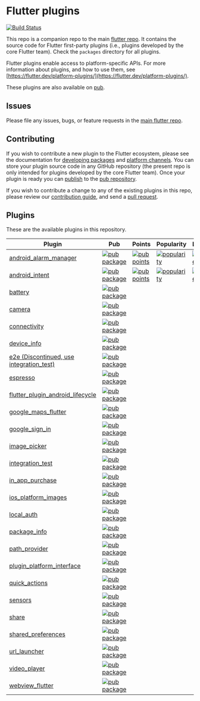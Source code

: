 # Flutter plugins

[![Build Status](https://api.cirrus-ci.com/github/flutter/plugins.svg)](https://cirrus-ci.com/github/flutter/plugins/master)

This repo is a companion repo to the main [flutter
repo](https://github.com/flutter/flutter). It contains the source code for
Flutter first-party plugins (i.e., plugins developed by the core Flutter team).
Check the `packages` directory for all plugins.

Flutter plugins enable access to platform-specific APIs. For more information
about plugins, and how to use them, see
[https://flutter.dev/platform-plugins/](https://flutter.dev/platform-plugins/).

These plugins are also available on
[pub](https://pub.dev/flutter/packages).

## Issues

Please file any issues, bugs, or feature requests in the [main flutter
repo](https://github.com/flutter/flutter/issues/new).

## Contributing

If you wish to contribute a new plugin to the Flutter ecosystem, please
see the documentation for [developing packages](https://flutter.dev/developing-packages/) and
[platform channels](https://flutter.dev/platform-channels/). You can store
your plugin source code in any GitHub repository (the present repo is only
intended for plugins developed by the core Flutter team). Once your plugin
is ready you can [publish](https://flutter.dev/developing-packages/#publish)
to the [pub repository](https://pub.dev/).

If you wish to contribute a change to any of the existing plugins in this repo,
please review our [contribution guide](https://github.com/flutter/plugins/blob/master/CONTRIBUTING.md),
and send a [pull request](https://github.com/flutter/plugins/pulls).

## Plugins
These are the available plugins in this repository.

| Plugin | Pub | Points | Popularity | Likes |
|--------|-----|--------|------------|-------|
| [android_alarm_manager](./packages/android_alarm_manager/) | [![pub package](https://img.shields.io/pub/v/android_alarm_manager.svg)](https://pub.dev/packages/android_alarm_manager) | [![pub points](https://badges.bar/android_alarm_manager/pub%20points)](https://pub.dev/packages/android_alarm_manager/score) |  [![popularity](https://badges.bar/android_alarm_manager/popularity)](https://pub.dev/packages/android_alarm_manager/score) | [![likes](https://badges.bar/android_alarm_manager/likes)](https://pub.dev/packages/android_alarm_manager/score) |
| [android_intent](./packages/android_intent/) | [![pub package](https://img.shields.io/pub/v/android_intent.svg)](https://pub.dev/packages/android_intent) | [![pub points](https://badges.bar/android_intent/pub%20points)](https://pub.dev/packages/android_intent/score) | [![popularity](https://badges.bar/android_intent/popularity)](https://pub.dev/packages/android_intent/score) | [![likes](https://badges.bar/android_intent/likes)](https://pub.dev/packages/android_intent/score) |
| [battery](./packages/battery/) | [![pub package](https://img.shields.io/pub/v/battery.svg)](https://pub.dev/packages/battery) |
| [camera](./packages/camera/) | [![pub package](https://img.shields.io/pub/v/camera.svg)](https://pub.dev/packages/camera) |
| [connectivity](./packages/connectivity/) | [![pub package](https://img.shields.io/pub/v/connectivity.svg)](https://pub.dev/packages/connectivity) |
| [device_info](./packages/device_info/) | [![pub package](https://img.shields.io/pub/v/device_info.svg)](https://pub.dev/packages/device_info) |
| [e2e (Discontinued, use integration_test)](./packages/e2e/) | [![pub package](https://img.shields.io/pub/v/e2e.svg)](https://pub.dev/packages/e2e) |
| [espresso](./packages/espresso/) | [![pub package](https://img.shields.io/pub/v/espresso.svg)](https://pub.dev/packages/espresso) |
| [flutter_plugin_android_lifecycle](./packages/flutter_plugin_android_lifecycle/) | [![pub package](https://img.shields.io/pub/v/flutter_plugin_android_lifecycle.svg)](https://pub.dev/packages/flutter_plugin_android_lifecycle) |
| [google_maps_flutter](./packages/google_maps_flutter) | [![pub package](https://img.shields.io/pub/v/google_maps_flutter.svg)](https://pub.dev/packages/google_maps_flutter) |
| [google_sign_in](./packages/google_sign_in/) | [![pub package](https://img.shields.io/pub/v/google_sign_in.svg)](https://pub.dev/packages/google_sign_in) |
| [image_picker](./packages/image_picker/) | [![pub package](https://img.shields.io/pub/v/image_picker.svg)](https://pub.dev/packages/image_picker) |
| [integration_test](./packages/integration_test/) | [![pub package](https://img.shields.io/pub/v/integration_test.svg)](https://pub.dev/packages/integration_test) |
| [in_app_purchase](./packages/in_app_purchase/) | [![pub package](https://img.shields.io/pub/v/in_app_purchase.svg)](https://pub.dev/packages/in_app_purchase) |
| [ios_platform_images](./packages/ios_platform_images/) | [![pub package](https://img.shields.io/pub/v/ios_platform_images.svg)](https://pub.dev/packages/ios_platform_images) |
| [local_auth](./packages/local_auth/) | [![pub package](https://img.shields.io/pub/v/local_auth.svg)](https://pub.dev/packages/local_auth) |
| [package_info](./packages/package_info/) | [![pub package](https://img.shields.io/pub/v/package_info.svg)](https://pub.dev/packages/package_info) |
| [path_provider](./packages/path_provider/) | [![pub package](https://img.shields.io/pub/v/path_provider.svg)](https://pub.dev/packages/path_provider) |
| [plugin_platform_interface](./packages/plugin_platform_interface/) | [![pub package](https://img.shields.io/pub/v/plugin_platform_interface.svg)](https://pub.dev/packages/plugin_platform_interface) |
| [quick_actions](./packages/quick_actions/) | [![pub package](https://img.shields.io/pub/v/quick_actions.svg)](https://pub.dev/packages/quick_actions) |
| [sensors](./packages/sensors/) | [![pub package](https://img.shields.io/pub/v/sensors.svg)](https://pub.dev/packages/sensors) |
| [share](./packages/share/) | [![pub package](https://img.shields.io/pub/v/share.svg)](https://pub.dev/packages/share) |
| [shared_preferences](./packages/shared_preferences/) | [![pub package](https://img.shields.io/pub/v/shared_preferences.svg)](https://pub.dev/packages/shared_preferences) |
| [url_launcher](./packages/url_launcher/) | [![pub package](https://img.shields.io/pub/v/url_launcher.svg)](https://pub.dev/packages/url_launcher) |
| [video_player](./packages/video_player/) | [![pub package](https://img.shields.io/pub/v/video_player.svg)](https://pub.dev/packages/video_player) |
| [webview_flutter](./packages/webview_flutter/) | [![pub package](https://img.shields.io/pub/v/webview_flutter.svg)](https://pub.dev/packages/webview_flutter) |
